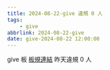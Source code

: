 ```yaml
---
title: 2024-08-22-give 違規 0 人
tags:
    - give
abbrlink: 2024-08-22-give
date: give-2024-08-22 12:00:00
---
```

give 板 [板規連結](https://www.ptt.cc/bbs/give/M.1612495900.A.C32.html)
昨天違規 0 人

